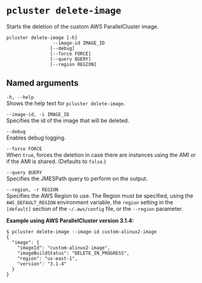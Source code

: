 # `pcluster delete-image`<a name="pcluster.delete-image-v3"></a>

Starts the deletion of the custom AWS ParallelCluster image\.

```
pcluster delete-image [-h] 
                 --image-id IMAGE_ID
                [--debug]
                [--force FORCE]
                [--query QUERY]
                [--region REGION]
```

## Named arguments<a name="pcluster-v3.delete-image.namedargs"></a>

`-h, --help`  
Shows the help text for `pcluster delete-image`\.

`--image-id, -i IMAGE_ID`  
Specifies the id of the image that will be deleted\.

`--debug`  
Enables debug logging\.

`--force FORCE`  
When `true`, forces the deletion in case there are instances using the AMI or if the AMI is shared\. \(Defaults to `false`\.\)

`--query QUERY`  
Specifies the JMESPath query to perform on the output\.

`--region, -r REGION`  
Specifies the AWS Region to use\. The Region must be specified, using the `AWS_DEFAULT_REGION` environment variable, the `region` setting in the `[default]` section of the `~/.aws/config` file, or the `--region` parameter\.

**Example using AWS ParallelCluster version 3\.1\.4:**

```
$ pcluster delete-image --image-id custom-alinux2-image
{
  "image": {
    "imageId": "custom-alinux2-image",
    "imageBuildStatus": "DELETE_IN_PROGRESS",
    "region": "us-east-1",
    "version": "3.1.4"
  }
}
```